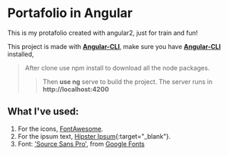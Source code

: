 # Portafolio in Angular

This is my protafolio created with angular2, just for train and fun!

This project is made with [**Angular-CLI**](https://cli.angular.io/), make sure you have [**Angular-CLI**](https://cli.angular.io/) installed,
> After clone use npm install to download all the node packages.
>> Then **use ng** serve to build the project. 
>> The server runs in **http://localhost:4200**

## What I've used:

1. For the icons, [FontAwesome](http://fontawesome.io/).
2. For the ipsum text, [Hipster Ipsum](https://hipsum.co/){:target="_blank"}.
3. Font: ['Source Sans Pro'](https://fonts.googleapis.com/css?family=Source+Sans+Pro), from [Google Fonts](https://fonts.google.com/)